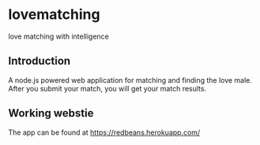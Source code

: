 # lovematching
love matching with intelligence


## Introduction

A node.js powered web application for matching and finding the love male.
After you submit your match, you will get your match results.

## Working webstie

The app can be found at https://redbeans.herokuapp.com/
